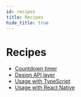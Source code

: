 ```yaml
---
id: recipes
title: Recipes
hide_title: true
---
```


# Recipes

- [Countdown timer](countdown.md)
- [Design API layer](design-api-layer.md)
- [Usage with TypeScript](usage-with-typescript.md)
- [Usage with React Native](react-native/example.md)
